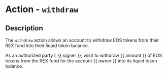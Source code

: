 # Action - `withdraw`

## Description

The `withdraw` action allows an account to withdraw EOS tokens from their REX fund into their liquid token balance.

As an authorized party I, {{ signer }}, wish to withdraw {{ amount }} of EOS tokens from the REX fund for the account {{ owner }} into its liquid token balance.

